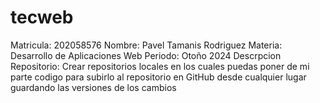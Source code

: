 # tecweb
Matricula:               202058576
Nombre:                  Pavel Tamanis Rodriguez
Materia:                 Desarrollo de Aplicaciones Web
Periodo:                 Otoño 2024
Descrpcion Repositorio:  Crear repositorios locales en los cuales puedas poner de mi parte codigo para subirlo al repositorio en GitHub desde cualquier lugar guardando las versiones de los cambios

